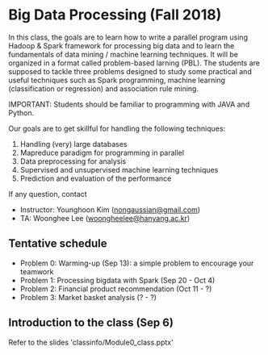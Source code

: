 # Big Data Processing (Fall 2018)

In this class, the goals are to learn how to write a parallel program using Hadoop & Spark framework for processing big data and to learn the fundamentals of data mining / machine learning techniques. It will be organized in a format called problem-based larning (PBL). The students are supposed to tackle three problems designed to study some practical and useful techniques such as Spark programming, machine learning (classification or regression) and association rule mining.

IMPORTANT: Students should be familiar to programming with JAVA and Python.

Our goals are to get skillful for handling the following techniques:
1) Handling (very) large databases
2) Mapreduce paradigm for programming in parallel
3) Data preprocessing for analysis
4) Supervised and unsupervised machine learning techniques
5) Prediction and evaluation of the performance

If any question, contact
* Instructor: Younghoon Kim (nongaussian@gmail.com)
* TA: Woonghee Lee (woongheelee@hanyang.ac.kr)

## Tentative schedule

* Problem 0: Warming-up (Sep 13): a simple problem to encourage your teamwork
* Problem 1: Processing bigdata with Spark (Sep 20 - Oct 4)
* Problem 2: Financial product recommendation (Oct 11 - ?)
* Problem 3: Market basket analysis (? - ?)

## Introduction to the class (Sep 6)

Refer to the slides 'classinfo/Module0_class.pptx'
